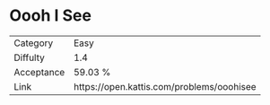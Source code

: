 # Oooh I See

<table>
    <tr>
        <td>Category</td>
        <td>Easy</td>
    </tr>
    <tr>
        <td>Diffulty</td>
        <td>1.4</td>
    </tr>
    <tr>
        <td>Acceptance</td>
        <td>59.03 %</td>
    </tr>
    <tr>
        <td>Link</td>
        <td>https://open.kattis.com/problems/ooohisee</td>
    </tr>
</table>